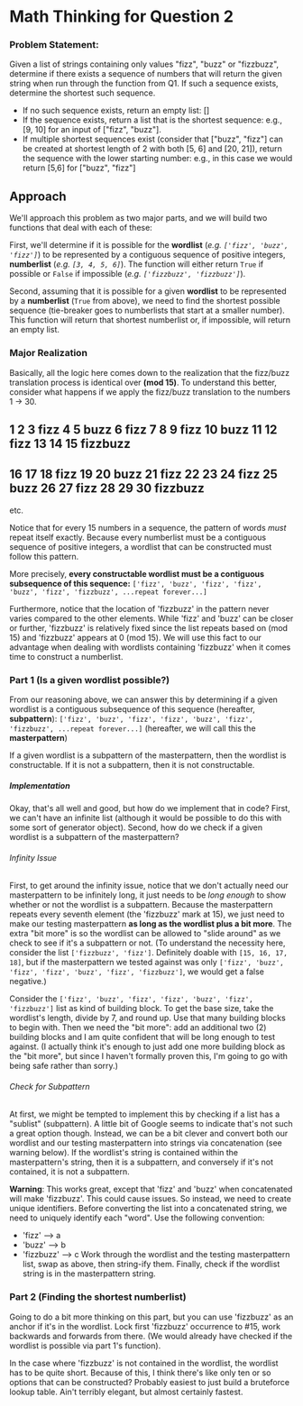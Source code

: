 # Math Thinking for Question 2

### Problem Statement:
Given a list of strings containing only values "fizz", "buzz" or "fizzbuzz", determine if there exists a sequence of numbers that will return the given string when run through the function from Q1. If such a sequence exists, determine the shortest such sequence.
- If no such sequence exists, return an empty list: []
- If the sequence exists, return a list that is the shortest sequence: e.g., [9, 10] for an input of ["fizz", "buzz"].
- If multiple shortest sequences exist (consider that ["buzz", "fizz"] can be created at shortest length of 2 with both [5, 6] and [20, 21]), return the sequence with the lower starting number: e.g., in this case we would return [5,6] for ["buzz", "fizz"]


## Approach
We'll approach this problem as two major parts, and we will build two functions that deal with each of these:

First, we'll determine if it is possible for the **wordlist** (*e.g. `['fizz', 'buzz', 'fizz']`*) to be represented by a contiguous sequence of positive integers, **numberlist** (*e.g. `[3, 4, 5, 6]`*). The function will either return `True` if possible or `False` if impossible (*e.g. `['fizzbuzz', 'fizzbuzz']`*).

Second, assuming that it is possible for a given **wordlist** to be represented by a **numberlist** (`True` from above), we need to find the shortest possible sequence (tie-breaker goes to numberlists that start at a smaller number). This function will return that shortest numberlist or, if impossible, will return an empty list.
 
 
### Major Realization
 
 Basically, all the logic here comes down to the realization that the fizz/buzz translation process is identical over **(mod 15)**. To understand this better, consider what happens if we apply the fizz/buzz translation to the numbers 1 -> 30.
 
1
2
3  fizz
4
5  buzz
6  fizz
7 
8
9  fizz
10 buzz
11
12 fizz
13
14
15 fizzbuzz
---
16
17
18 fizz
19
20 buzz
21 fizz
22 
23
24 fizz
25 buzz
26
27 fizz
28
29
30 fizzbuzz
---
etc.

Notice that for every 15 numbers in a sequence, the pattern of words *must* repeat itself exactly. Because every numberlist must be a contiguous sequence of positive integers, a wordlist that can be constructed must follow this pattern.

More precisely, **every constructable wordlist must be a contiguous subsequence of this sequence:**
`['fizz', 'buzz', 'fizz', 'fizz', 'buzz', 'fizz', 'fizzbuzz', ...repeat forever...]`

Furthermore, notice that the location of 'fizzbuzz' in the pattern never varies compared to the other elements. While 'fizz' and 'buzz' can be closer or further, 'fizzbuzz' is relatively fixed since the list repeats based on (mod 15) and 'fizzbuzz' appears at 0 (mod 15). We will use this fact to our advantage when dealing with wordlists containing 'fizzbuzz' when it comes time to construct a numberlist.


### Part 1 (Is a given wordlist possible?)

From our reasoning above, we can answer this by determining if a given wordlist is a contiguous subsequence of this sequence (hereafter, **subpattern**):
`['fizz', 'buzz', 'fizz', 'fizz', 'buzz', 'fizz', 'fizzbuzz', ...repeat forever...]` (hereafter, we will call this the **masterpattern**)

If a given wordlist is a subpattern of the masterpattern, then the wordlist is constructable. If it is not a subpattern, then it is not constructable.

##### Implementation

Okay, that's all well and good, but how do we implement that in code? First, we can't have an infinite list (although it would be possible to do this with some sort of generator object). Second, how do we check if a given wordlist is a subpattern of the masterpattern?
 
###### Infinity Issue
 First, to get around the infinity issue, notice that we don't actually need our masterpattern to be infinitely long, it just needs to be *long enough* to show whether or not the wordlist is a subpattern. Because the masterpattern repeats every seventh element (the 'fizzbuzz' mark at 15), we just need to make our testing masterpattern **as long as the wordlist plus a bit more**. The extra "bit more" is so the wordlist can be allowed to "slide around" as we check to see if it's a subpattern or not. (To understand the necessity here, consider the list `['fizzbuzz', 'fizz']`. Definitely doable with `[15, 16, 17, 18]`, but if the masterpattern we tested against was only `['fizz', 'buzz', 'fizz', 'fizz', 'buzz', 'fizz', 'fizzbuzz']`, we would get a false negative.)
 
Consider the `['fizz', 'buzz', 'fizz', 'fizz', 'buzz', 'fizz', 'fizzbuzz']` list as kind of building block. To get the base size, take the wordlist's length, divide by 7, and round up. Use that many building blocks to begin with. Then we need the "bit more": add an additional two (2) building blocks and I am quite confident that will be long enough to test against. (I actually think it's enough to just add one more building block as the "bit more", but since I haven't formally proven this, I'm going to go with being safe rather than sorry.)

###### Check for Subpattern
At first, we might be tempted to implement this by checking if a list has a "sublist" (subpattern). A little bit of Google seems to indicate that's not such a great option though. Instead, we can be a bit clever and convert both our wordlist and our testing masterpattern into strings via concatenation (see warning below). If the wordlist's string is contained within the masterpattern's string, then it is a subpattern, and conversely if it's not contained, it is not a subpattern.
  
  **Warning**: This works great, except that 'fizz' and 'buzz' when concatenated will make 'fizzbuzz'. This could cause issues. So instead, we need to create unique identifiers. Before converting the list into a concatenated string, we need to uniquely identify each "word". Use the following convention:
  - 'fizz'  --> a
  - 'buzz'  --> b
  - 'fizzbuzz' --> c
  Work through the wordlist and the testing masterpattern list, swap as above, then string-ify them. Finally, check if the wordlist string is in the masterpattern string.
  
  
### Part 2 (Finding the shortest numberlist)
Going to do a bit more thinking on this part, but you can use 'fizzbuzz' as an anchor if it's in the wordlist. Lock first 'fizzbuzz' occurrence to #15, work backwards and forwards from there. (We would already have checked if the wordlist is possible via part 1's function).
 
 In the case where 'fizzbuzz' is not contained in the wordlist, the wordlist has to be quite short. Because of this, I think there's like only ten or so options that can be constructed? Probably easiest to just build a bruteforce lookup table. Ain't terribly elegant, but almost certainly fastest.

